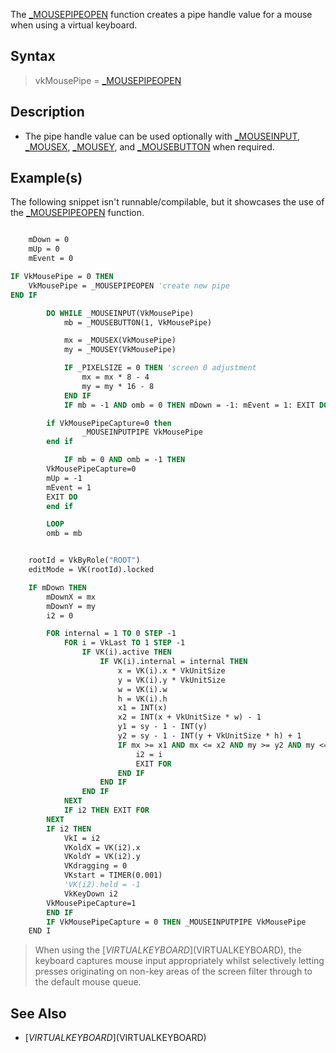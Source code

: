 The [_MOUSEPIPEOPEN](_MOUSEPIPEOPEN) function creates a pipe handle value for a mouse when using a virtual keyboard.

## Syntax

> vkMousePipe = [_MOUSEPIPEOPEN](_MOUSEPIPEOPEN)

## Description

* The pipe handle value can be used optionally with [_MOUSEINPUT](_MOUSEINPUT), [_MOUSEX](_MOUSEX), [_MOUSEY](_MOUSEY), and [_MOUSEBUTTON](_MOUSEBUTTON) when required.

## Example(s)

The following snippet isn't runnable/compilable, but it showcases the use of the [_MOUSEPIPEOPEN](_MOUSEPIPEOPEN) function.

```vb

    mDown = 0
    mUp = 0
    mEvent = 0

IF VkMousePipe = 0 THEN	
	VkMousePipe = _MOUSEPIPEOPEN 'create new pipe
END IF

        DO WHILE _MOUSEINPUT(VkMousePipe)
            mb = _MOUSEBUTTON(1, VkMousePipe)

            mx = _MOUSEX(VkMousePipe)
            my = _MOUSEY(VkMousePipe)

            IF _PIXELSIZE = 0 THEN 'screen 0 adjustment
                mx = mx * 8 - 4
                my = my * 16 - 8
            END IF
            IF mb = -1 AND omb = 0 THEN mDown = -1: mEvent = 1: EXIT DO

	    if VkMousePipeCapture=0 then
                _MOUSEINPUTPIPE VkMousePipe
	    end if

            IF mb = 0 AND omb = -1 THEN
		VkMousePipeCapture=0
		mUp = -1
		mEvent = 1
		EXIT DO
	    end if

        LOOP
        omb = mb


    rootId = VkByRole("ROOT")
    editMode = VK(rootId).locked

    IF mDown THEN	
        mDownX = mx
        mDownY = my
        i2 = 0

        FOR internal = 1 TO 0 STEP -1
            FOR i = VkLast TO 1 STEP -1
                IF VK(i).active THEN
                    IF VK(i).internal = internal THEN
                        x = VK(i).x * VkUnitSize
                        y = VK(i).y * VkUnitSize
                        w = VK(i).w
                        h = VK(i).h
                        x1 = INT(x)
                        x2 = INT(x + VkUnitSize * w) - 1
                        y1 = sy - 1 - INT(y)
                        y2 = sy - 1 - INT(y + VkUnitSize * h) + 1
                        IF mx >= x1 AND mx <= x2 AND my >= y2 AND my <= y1 THEN
                            i2 = i
                            EXIT FOR
                        END IF
                    END IF
                END IF
            NEXT
            IF i2 THEN EXIT FOR
        NEXT
        IF i2 THEN
            VkI = i2
            VKoldX = VK(i2).x
            VKoldY = VK(i2).y
            VKdragging = 0
            VKstart = TIMER(0.001)
            'VK(i2).held = -1
            VkKeyDown i2
	    VkMousePipeCapture=1
        END IF
        IF VkMousePipeCapture = 0 THEN _MOUSEINPUTPIPE VkMousePipe
    END I

```

> When using the [$VIRTUALKEYBOARD]($VIRTUALKEYBOARD), the keyboard captures mouse input appropriately whilst selectively letting presses originating on non-key areas of the screen filter through to the default mouse queue.

## See Also

* [$VIRTUALKEYBOARD]($VIRTUALKEYBOARD)

